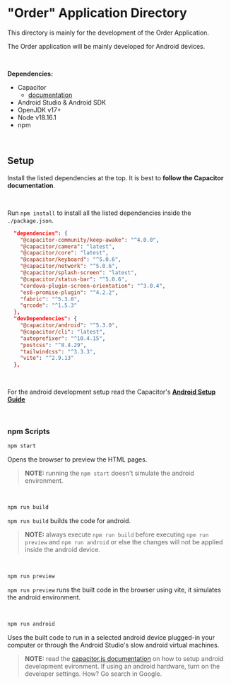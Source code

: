 # "Order" Application Directory

This directory is mainly for the development of the Order Application.

The Order application will be mainly developed for Android devices.

<br>

**Dependencies:**

* Capacitor
   * [documentation](https://capacitorjs.com/docs/)
* Android Studio & Android SDK
* OpenJDK v17+
* Node v18.16.1
* npm

<br>

## Setup

Install the listed dependencies at the top. It is best to **follow the Capacitor documentation**.

<br>

Run ```npm install``` to install all the listed dependencies inside the ```./package.json```.

```json
  "dependencies": {
    "@capacitor-community/keep-awake": "^4.0.0",
    "@capacitor/camera": "latest",
    "@capacitor/core": "latest",
    "@capacitor/keyboard": "^5.0.6",
    "@capacitor/network": "^5.0.6",
    "@capacitor/splash-screen": "latest",
    "@capacitor/status-bar": "^5.0.6",
    "cordova-plugin-screen-orientation": "^3.0.4",
    "es6-promise-plugin": "^4.2.2",
    "fabric": "^5.3.0",
    "qrcode": "^1.5.3"
  },
  "devDependencies": {
    "@capacitor/android": "^5.3.0",
    "@capacitor/cli": "latest",
    "autoprefixer": "^10.4.15",
    "postcss": "^8.4.29",
    "tailwindcss": "^3.3.3",
    "vite": "^2.9.13"
  },
```
<br>

For the android development setup read the Capacitor's [**Android Setup Guide**](https://capacitorjs.com/docs/android)

<br>

### npm Scripts

```bash
npm start
```
Opens the browser to preview the HTML pages.

> **NOTE:** running the ```npm start``` doesn't simulate the android environment.

<br>

```bash
npm run build
```
```npm run build``` builds the code for android.
> **NOTE:** always execute ```npm run build``` before executing ```npm run preview``` and
```npm run android``` or else the changes will not be applied inside the android device.

<br>

```bash
npm run preview
```
 ```npm run preview``` runs the built code in the
browser using vite, it simulates the android environment.


<br>

```bash
npm run android
```
Uses the built code to run in a selected android device plugged-in your computer or through
the Android Studio's slow android virtual machines.
> **NOTE:** read the [capacitor.js documentation](https://capacitorjs.com/docs/getting-started/environment-setup#android-requirements)
on how to setup android development evironment. If using an android hardware, turn on the
developer settings. How? Go search in Google.

